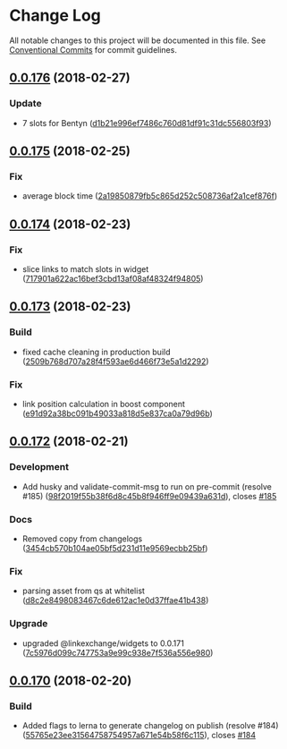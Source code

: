 # Change Log

All notable changes to this project will be documented in this file.
See [Conventional Commits](https://conventionalcommits.org) for commit guidelines.

<a name="0.0.176"></a>
## [0.0.176](https://github.com/Userfeeds/Apps/compare/v0.0.175...v0.0.176) (2018-02-27)


### Update

* 7 slots for Bentyn ([d1b21e996ef7486c760d81df91c31dc556803f93](https://github.com/Userfeeds/Apps/commit/d1b21e996ef7486c760d81df91c31dc556803f93))




<a name="0.0.175"></a>
## [0.0.175](https://github.com/Userfeeds/Apps/compare/v0.0.174...v0.0.175) (2018-02-25)


### Fix

* average block time ([2a19850879fb5c865d252c508736af2a1cef876f](https://github.com/Userfeeds/Apps/commit/2a19850879fb5c865d252c508736af2a1cef876f))




<a name="0.0.174"></a>
## [0.0.174](https://github.com/Userfeeds/Apps/compare/v0.0.173...v0.0.174) (2018-02-23)


### Fix

* slice links to match slots in widget ([717901a622ac16bef3cbd13af08af48324f94805](https://github.com/Userfeeds/Apps/commit/717901a622ac16bef3cbd13af08af48324f94805))




<a name="0.0.173"></a>
## [0.0.173](https://github.com/Userfeeds/Apps/compare/v0.0.172...v0.0.173) (2018-02-23)


### Build

* fixed cache cleaning in production build ([2509b768d707a28f4f593ae6d466f73e5a1d2292](https://github.com/Userfeeds/Apps/commit/2509b768d707a28f4f593ae6d466f73e5a1d2292))

### Fix

* link position calculation in boost component ([e91d92a38bc091b49033a818d5e837ca0a79d96b](https://github.com/Userfeeds/Apps/commit/e91d92a38bc091b49033a818d5e837ca0a79d96b))




<a name="0.0.172"></a>
## [0.0.172](https://github.com/Userfeeds/Apps/compare/v0.0.170...v0.0.172) (2018-02-21)


### Development

* Add husky and validate-commit-msg to run on pre-commit (resolve #185) ([98f2019f55b38f6d8c45b8f946ff9e09439a631d](https://github.com/Userfeeds/Apps/commit/98f2019f55b38f6d8c45b8f946ff9e09439a631d)), closes [#185](https://github.com/Userfeeds/Apps/issues/185)

### Docs

* Removed copy from changelogs ([3454cb570b104ae05bf5d231d11e9569ecbb25bf](https://github.com/Userfeeds/Apps/commit/3454cb570b104ae05bf5d231d11e9569ecbb25bf))

### Fix

* parsing asset from qs at whitelist ([d8c2e8498083467c6de612ac1e0d37ffae41b438](https://github.com/Userfeeds/Apps/commit/d8c2e8498083467c6de612ac1e0d37ffae41b438))

### Upgrade

* upgraded @linkexchange/widgets to 0.0.171 ([7c5976d099c747753a9e99c938e7f536a556e980](https://github.com/Userfeeds/Apps/commit/7c5976d099c747753a9e99c938e7f536a556e980))




<a name="0.0.170"></a>
## [0.0.170](https://github.com/Userfeeds/Apps/compare/v0.0.168...v0.0.170) (2018-02-20)


### Build

* Added flags to lerna to generate changelog on publish (resolve #184) ([55765e23ee31564758754957a671e54b58f6c115](https://github.com/Userfeeds/Apps/commit/55765e23ee31564758754957a671e54b58f6c115)), closes [#184](https://github.com/Userfeeds/Apps/issues/184)
